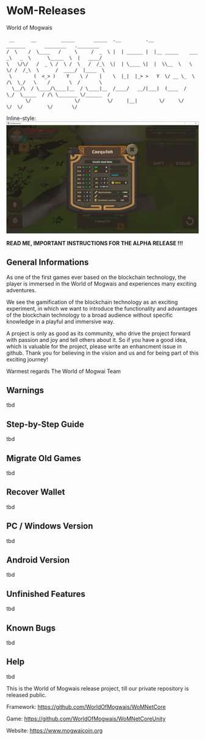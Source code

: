 # WoM-Releases
World of Mogwais


```
 __      __         _____       _____  .__         .__                   _______       ________   .________
/  \    /  \____   /     \     /  _  \ |  | ______ |  |__ _____    ___  _\   _  \      \_____  \  |   ____/
\   \/\/   /  _ \ /  \ /  \   /  /_\  \|  | \____ \|  |  \\__  \   \  \/ /  /_\  \      /  ____/  |____  \ 
 \        (  <_> )    Y    \ /    |    \  |_|  |_> >   Y  \/ __ \_  \   /\  \_/   \    /       \  /       \
  \__/\  / \____/\____|__  / \____|__  /____/   __/|___|  (____  /   \_/  \_____  / /\ \_______ \/______  /
       \/                \/          \/     |__|        \/     \/               \/  \/         \/       \/ 
```

Inline-style: 
![alt text](https://github.com/WorldOfMogwais/WoM-Releases/raw/master/screenshot1.png "Main Scene Ingame")

**READ ME, IMPORTANT INSTRUCTIONS FOR THE ALPHA RELEASE !!!**



General Informations
--------------------
As one of the first games ever based on the blockchain technology, the player is immersed in the World of Mogwais and experiences many exciting adventures.

We see the gamification of the blockchain technology as an exciting experiment, in which we want to introduce the functionality and advantages of the blockchain technology to a broad audience without specific knowledge in a playful and immersive way.

A project is only as good as its community, who drive the project forward with passion and joy and tell others about it. So if you have a good idea, which is valuable for the project, please write an enhancment issue in github. Thank you for believing in the vision and us and for being part of this exciting journey!

Warmest regards
The World of Mogwai Team


Warnings
--------

tbd

Step-by-Step Guide
------------------

tbd

Migrate Old Games
-----------------

tbd

Recover Wallet
--------------

tbd

PC / Windows Version
--------------------

tbd

Android Version
---------------

tbd

Unfinished Features
-------------------

tbd

Known Bugs
----------

tbd

Help
----

tbd

This is the World of Mogwais release project, till our private repository is released public.

Framework: https://github.com/WorldOfMogwais/WoMNetCore

Game: https://github.com/WorldOfMogwais/WoMNetCoreUnity

Website: https://www.mogwaicoin.org
